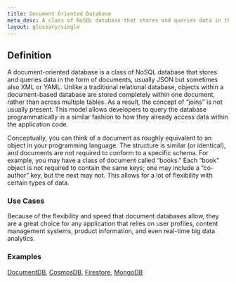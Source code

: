 ```yaml
---
title: Document Oriented Database
meta_desc: A class of NoSQL database that stores and queries data in the form of documents, usually JSON but sometimes also XML or YAML.
layout: glossary/single
---
```


## Definition

A document-oriented database is a class of NoSQL database that stores and queries data in the form of documents, usually JSON but sometimes also XML or YAML. Unlike a traditional relational database, objects within a document-based database are stored completely within one document, rather than across multiple tables. As a result, the concept of “joins” is not usually present. This model allows developers to query the database programmatically in a similar fashion to how they already access data within the application code.

Conceptually, you can think of a document as roughly equivalent to an object in your programming language. The structure is similar (or identical), and documents are not required to conform to a specific schema. For example, you may have a class of document called “books.” Each “book” object is not required to contain the same keys; one may include a “co-author” key, but the next may not. This allows for a lot of flexibility with certain types of data.

### Use Cases

Because of the flexibility and speed that document databases allow, they are a great choice for any application that relies on user profiles, content management systems, product information, and even real-time big data analytics.

### Examples

[DocumentDB](https://aws.amazon.com/documentdb/), [CosmosDB](https://azure.microsoft.com/en-us/services/cosmos-db/), [Firestore](https://firebase.google.com/docs/firestore), [MongoDB](https://www.mongodb.com/)
